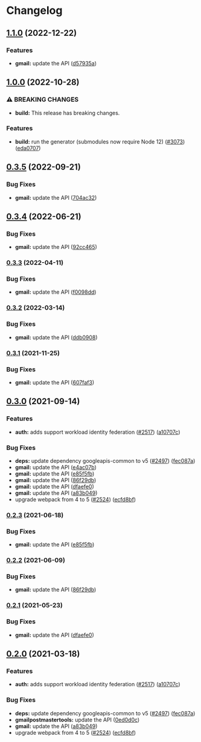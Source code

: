 # Changelog

## [1.1.0](https://github.com/googleapis/google-api-nodejs-client/compare/gmail-v1.0.0...gmail-v1.1.0) (2022-12-22)


### Features

* **gmail:** update the API ([d57935a](https://github.com/googleapis/google-api-nodejs-client/commit/d57935a2b8a0056dd8cfe8ceddfb90dbe4ac01cb))

## [1.0.0](https://github.com/googleapis/google-api-nodejs-client/compare/gmail-v0.3.5...gmail-v1.0.0) (2022-10-28)


### ⚠ BREAKING CHANGES

* **build:** This release has breaking changes.

### Features

* **build:** run the generator (submodules now require Node 12) ([#3073](https://github.com/googleapis/google-api-nodejs-client/issues/3073)) ([eda0707](https://github.com/googleapis/google-api-nodejs-client/commit/eda07079dadab46a80b6f9ede618f4f43030169e))

## [0.3.5](https://github.com/googleapis/google-api-nodejs-client/compare/gmail-v0.3.4...gmail-v0.3.5) (2022-09-21)


### Bug Fixes

* **gmail:** update the API ([704ac32](https://github.com/googleapis/google-api-nodejs-client/commit/704ac329ebb44c1b5ad749a7140102604f064d51))

## [0.3.4](https://github.com/googleapis/google-api-nodejs-client/compare/gmail-v0.3.3...gmail-v0.3.4) (2022-06-21)


### Bug Fixes

* **gmail:** update the API ([92cc465](https://github.com/googleapis/google-api-nodejs-client/commit/92cc46533a1c555da161f856c4e82709ebced078))

### [0.3.3](https://github.com/googleapis/google-api-nodejs-client/compare/gmail-v0.3.2...gmail-v0.3.3) (2022-04-11)


### Bug Fixes

* **gmail:** update the API ([f0098dd](https://github.com/googleapis/google-api-nodejs-client/commit/f0098dda2a3aebec3382bef38cdc70c129aeb12f))

### [0.3.2](https://github.com/googleapis/google-api-nodejs-client/compare/gmail-v0.3.1...gmail-v0.3.2) (2022-03-14)


### Bug Fixes

* **gmail:** update the API ([ddb0908](https://github.com/googleapis/google-api-nodejs-client/commit/ddb0908f9b9c18f1c6ad7d9f94bfabb47cad381a))

### [0.3.1](https://www.github.com/googleapis/google-api-nodejs-client/compare/gmail-v0.3.0...gmail-v0.3.1) (2021-11-25)


### Bug Fixes

* **gmail:** update the API ([607faf3](https://www.github.com/googleapis/google-api-nodejs-client/commit/607faf32c5f9755f53fc05729bcb3388b351342d))

## [0.3.0](https://www.github.com/googleapis/google-api-nodejs-client/compare/gmail-v0.2.3...gmail-v0.3.0) (2021-09-14)


### Features

* **auth:** adds support workload identity federation ([#2517](https://www.github.com/googleapis/google-api-nodejs-client/issues/2517)) ([a10707c](https://www.github.com/googleapis/google-api-nodejs-client/commit/a10707c477759e7c9ef6360a2fe800856fb600c1))


### Bug Fixes

* **deps:** update dependency googleapis-common to v5 ([#2497](https://www.github.com/googleapis/google-api-nodejs-client/issues/2497)) ([fec087a](https://www.github.com/googleapis/google-api-nodejs-client/commit/fec087abcf3d994dd41c3ffa0a0c12b1f9f09dae))
* **gmail:** update the API ([e4ac07b](https://www.github.com/googleapis/google-api-nodejs-client/commit/e4ac07b60a056c90afb417012f7ccc892bb7e657))
* **gmail:** update the API ([e85f5fb](https://www.github.com/googleapis/google-api-nodejs-client/commit/e85f5fb6c39a074ad552acc9e3aa18313f013373))
* **gmail:** update the API ([86f29db](https://www.github.com/googleapis/google-api-nodejs-client/commit/86f29db6a50474fdc9665f13491cbc705c6a4a51))
* **gmail:** update the API ([dfaefe0](https://www.github.com/googleapis/google-api-nodejs-client/commit/dfaefe07aea2194a9c713d65ecd42872e0e49655))
* **gmail:** update the API ([a83b049](https://www.github.com/googleapis/google-api-nodejs-client/commit/a83b049526e0f492910a756b2dfecf3585e36de8))
* upgrade webpack from 4 to 5  ([#2524](https://www.github.com/googleapis/google-api-nodejs-client/issues/2524)) ([ecfd8bf](https://www.github.com/googleapis/google-api-nodejs-client/commit/ecfd8bfcd06e1beabff7ec9a8c4000222379eb8d))

### [0.2.3](https://www.github.com/googleapis/google-api-nodejs-client/compare/gmail-v0.2.2...gmail-v0.2.3) (2021-06-18)


### Bug Fixes

* **gmail:** update the API ([e85f5fb](https://www.github.com/googleapis/google-api-nodejs-client/commit/e85f5fb6c39a074ad552acc9e3aa18313f013373))

### [0.2.2](https://www.github.com/googleapis/google-api-nodejs-client/compare/gmail-v0.2.1...gmail-v0.2.2) (2021-06-09)


### Bug Fixes

* **gmail:** update the API ([86f29db](https://www.github.com/googleapis/google-api-nodejs-client/commit/86f29db6a50474fdc9665f13491cbc705c6a4a51))

### [0.2.1](https://www.github.com/googleapis/google-api-nodejs-client/compare/gmail-v0.2.0...gmail-v0.2.1) (2021-05-23)


### Bug Fixes

* **gmail:** update the API ([dfaefe0](https://www.github.com/googleapis/google-api-nodejs-client/commit/dfaefe07aea2194a9c713d65ecd42872e0e49655))

## [0.2.0](https://www.github.com/googleapis/google-api-nodejs-client/compare/gmail-v0.1.0...gmail-v0.2.0) (2021-03-18)


### Features

* **auth:** adds support workload identity federation ([#2517](https://www.github.com/googleapis/google-api-nodejs-client/issues/2517)) ([a10707c](https://www.github.com/googleapis/google-api-nodejs-client/commit/a10707c477759e7c9ef6360a2fe800856fb600c1))


### Bug Fixes

* **deps:** update dependency googleapis-common to v5 ([#2497](https://www.github.com/googleapis/google-api-nodejs-client/issues/2497)) ([fec087a](https://www.github.com/googleapis/google-api-nodejs-client/commit/fec087abcf3d994dd41c3ffa0a0c12b1f9f09dae))
* **gmailpostmastertools:** update the API ([0ed0d0c](https://www.github.com/googleapis/google-api-nodejs-client/commit/0ed0d0c586c998c118216451f1ef92eb57c97693))
* **gmail:** update the API ([a83b049](https://www.github.com/googleapis/google-api-nodejs-client/commit/a83b049526e0f492910a756b2dfecf3585e36de8))
* upgrade webpack from 4 to 5  ([#2524](https://www.github.com/googleapis/google-api-nodejs-client/issues/2524)) ([ecfd8bf](https://www.github.com/googleapis/google-api-nodejs-client/commit/ecfd8bfcd06e1beabff7ec9a8c4000222379eb8d))
